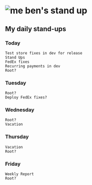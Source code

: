 # ![me](https://avatars2.githubusercontent.com/u/5232044?s=50&v=4) ben's stand up

## My daily stand-ups

### Today
    
    Test store fixes in dev for release
    Stand Ups
    FedEx fixes
    Recurring payments in dev
    Root?

### Tuesday

    Root?
    Deploy FedEx fixes?
    
### Wednesday
    
    Root?
    Vacation
    
### Thursday

    Vacation
    Root?
    
### Friday

    Weekly Report
    Root?
